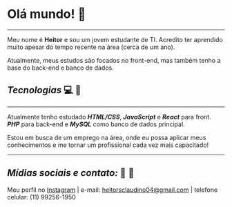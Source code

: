 # **Olá mundo!** :wave:
***
Meu nome é **Heitor** e sou um jovem estudante de TI. Acredito ter aprendido muito apesar do tempo recente na área (cerca de um ano).

Atualmente, meus estudos são focados no front-end, mas também tenho a base do back-end e banco de dados.

## __*Tecnologias*__ :computer: :electric_plug:
***
Atualmente tenho estudado __*HTML/CSS*__, __*JavaScript*__ e __*React*__ para front. __*PHP*__ para back-end e __*MySQL*__ como banco de dados principal.

Estou em busca de um emprego na área, onde eu possa aplicar meus conhecimentos e me tornar um profissional cada vez mais capacitado!

***
## __*Mídias sociais e contato:*__ :mag_right: :speech_balloon:
Meu perfil no [Instagram](https://instagram.com/heitordasilvaclaudino/) |
e-mail: heitorsclaudino04@gmail.com |
telefone celular: (11) 99256-1950

